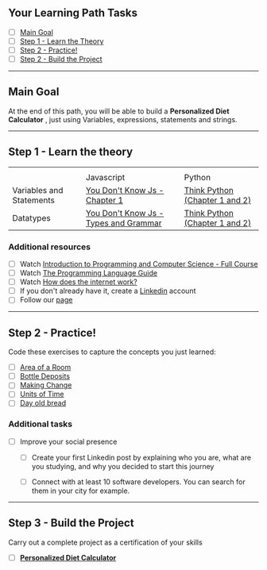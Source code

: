## Your Learning Path Tasks

- [ ] [Main Goal](#main-goal)
- [ ] [Step 1 - Learn the Theory](#step-1---learn-the-theory)
- [ ] [Step 2 - Practice!](#step-2---practice)
- [ ] [Step 2 - Build the Project](#step-3---build-the-project)
  
<hr>

## **Main Goal**

At the end of this path, you will be able to build a **Personalized Diet Calculator** , just using Variables, expressions, statements and strings.

<hr>

## **Step 1** - Learn the theory

<table>
    <th>
        <tr>
            <td></td>
            <td>Javascript</td>
            <td>Python</td>
        </tr>
    </th>
    <tr>
        <td>Variables and Statements</td>
        <td><a href="https://github.com/getify/You-Dont-Know-JS/blob/1st-ed/up%20%26%20going/ch1.md">You Don't Know Js - Chapter 1</a></td>
        <td><a href="https://greenteapress.com/thinkpython2/thinkpython2.pdf">Think Python (Chapter 1 and 2)</a></td>
    </tr>
    <tr>
        <td>Datatypes</td>
        <td><a href="https://github.com/getify/You-Dont-Know-JS/blob/1st-ed/types%20%26%20grammar/README.md">You Don't Know Js - Types and Grammar</a></td>
        <td><a href="https://greenteapress.com/thinkpython2/thinkpython2.pdf">Think Python (Chapter 1 and 2)</a></td>
    </tr>
</table>

### **Additional resources**

- [ ]  Watch [Introduction to Programming and Computer Science - Full Course](https://www.youtube.com/watch?v=zOjov-2OZ0E&ab_channel=freeCodeCamp.org)
- [ ]  Watch [The Programming Language Guide](https://youtu.be/2lVDktWK-pc)
- [ ]  Watch [How does the internet work?](https://youtu.be/zN8YNNHcaZc)
- [ ]  If you don't already have it, create a [Linkedin](https://www.linkedin.com/) account
  - [ ]  Follow our [page](https://www.linkedin.com/school/tomorrowdevs)

<hr>

## **Step 2** - Practice!

Code these exercises to capture the concepts you just learned:

- [ ] [Area of a Room](./projects/001-area-of-a-room/)
- [ ] [Bottle Deposits](./projects/002-bottle-deposits/)
- [ ] [Making Change](./projects/003-making-change/)
- [ ] [Units of Time](./projects/004-units-of-time/)
- [ ] [Day old bread](./projects/007-day-old-bread/)

### **Additional tasks**

- [ ]  Improve your social presence
    - [ ]  Create your first Linkedin post by explaining who you are, what are you studying, and why you decided to start this journey
    - [ ]  Connect with at least 10 software developers. You can search for them in your city for example.


<hr>

## **Step 3** - Build the Project
Carry out a complete project as a certification of your skills

- [ ] [**Personalized Diet Calculator**](./projects/final-project/)